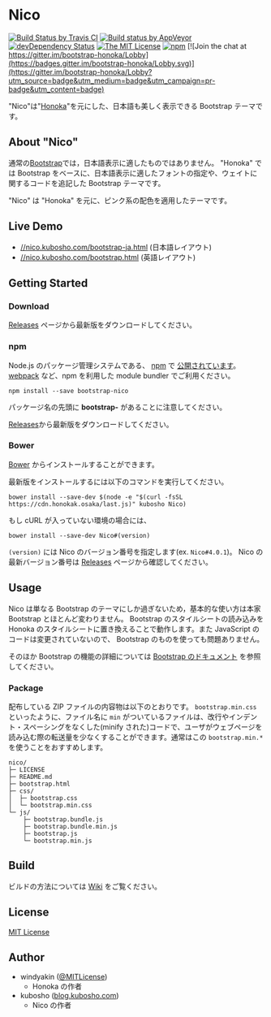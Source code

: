 # Nico

[![Build Status by Travis CI](https://travis-ci.org/kubosho/Nico.svg?branch=master)](https://travis-ci.org/kubosho/Nico)
[![Build status by AppVeyor](https://ci.appveyor.com/api/projects/status/6j4y6bugti7f1aff/branch/master?svg=true)](https://ci.appveyor.com/project/windyakin/honoka/branch/master)
[![devDependency Status](https://david-dm.org/kubosho/Nico/dev-status.svg)](https://david-dm.org/windyakin/Honoka#info=devDependencies)
[![The MIT License](https://img.shields.io/badge/license-MIT-blue.svg)](LICENSE)
[![npm](https://img.shields.io/npm/v/bootstrap-honoka.svg)](https://www.npmjs.com/package/bootstrap-honoka)
[![Join the chat at https://gitter.im/bootstrap-honoka/Lobby](https://badges.gitter.im/bootstrap-honoka/Lobby.svg)](https://gitter.im/bootstrap-honoka/Lobby?utm_source=badge&utm_medium=badge&utm_campaign=pr-badge&utm_content=badge)

"Nico"は"[Honoka](https://github.com/windyakin/Honoka)"を元にした、日本語も美しく表示できる Bootstrap テーマです。

## About "Nico"

通常の[Bootstrap](//getbootstrap.com/)では，日本語表示に適したものではありません。
"Honoka" では Bootstrap をベースに、日本語表示に適したフォントの指定や、ウェイトに関するコードを追記した Bootstrap テーマです。

"Nico" は "Honoka" を元に、ピンク系の配色を適用したテーマです。

## Live Demo

- [//nico.kubosho.com/bootstrap-ja.html](http://nico.kubosho.com/bootstrap-ja.html) (日本語レイアウト)
- [//nico.kubosho.com/bootstrap.html](http://nico.kubosho.com/bootstrap.html) (英語レイアウト)

## Getting Started

### Download

[Releases](https://github.com/kubosho/Nico/releases) ページから最新版をダウンロードしてください。

### npm

Node.js のパッケージ管理システムである、 [npm](https://npmjs.com) で [公開されています](https://www.npmjs.com/package/bootstrap-nico)。 [webpack](https://webpack.js.org/) など、npm を利用した module bundler でご利用ください。

```
npm install --save bootstrap-nico
```

パッケージ名の先頭に **bootstrap-** があることに注意してください。

[Releases](https://github.com/kubosho/Nico/releases/latest)から最新版をダウンロードしてください。

### Bower

[Bower](http://bower.io/) からインストールすることができます。

最新版をインストールするには以下のコマンドを実行してください。

```
bower install --save-dev $(node -e "$(curl -fsSL https://cdn.honokak.osaka/last.js)" kubosho Nico)
```

もし cURL が入っていない環境の場合には、

```
bower install --save-dev Nico#(version)
```

`(version)` には Nico のバージョン番号を指定します(ex. `Nico#4.0.1`)。 Nico の最新バージョン番号は [Releases](https://github.com/kubosho/Nico/releases) ページから確認してください。

## Usage

Nico は単なる Bootstrap のテーマにしか過ぎないため，基本的な使い方は本家 Bootstrap とほとんど変わりません。
Bootstrap のスタイルシートの読み込みを Honoka のスタイルシートに置き換えることで動作します。また JavaScript のコードは変更されていないので、 Bootstrap のものを使っても問題ありません。

そのほか Bootstrap の機能の詳細については [Bootstrap のドキュメント](https://getbootstrap.com/docs/4.1/getting-started/introduction/) を参照してください。

### Package

配布している ZIP ファイルの内容物は以下のとおりです。 `bootstrap.min.css` といったように、ファイル名に `min` がついているファイルは、改行やインデント・スペーシングをなくした(minify された)コードで、ユーザがウェブページを読み込む際の転送量を少なくすることができます。通常はこの `bootstrap.min.*` を使うことをおすすめします。

```
nico/
├─ LICENSE
├─ README.md
├─ bootstrap.html
├─ css/
│  ├─ bootstrap.css
│  └─ bootstrap.min.css
└─ js/
    ├─ bootstrap.bundle.js
    ├─ bootstrap.bundle.min.js
    ├─ bootstrap.js
    └─ bootstrap.min.js
```

## Build

ビルドの方法については [Wiki](https://github.com/windyakin/Honoka/wiki) をご覧ください。

## License

[MIT License](LICENSE)

## Author

- windyakin ([@MITLicense](https://twitter.com/MITLicense))
  - Honoka の作者
- kubosho ([blog.kubosho.com](//blog.kubosho.com/))
  - Nico の作者
